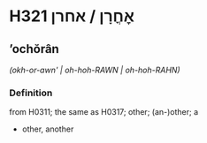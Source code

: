 # H321 אׇחֳרָן / אחרן

## ʼochŏrân

_(okh-or-awn' | oh-hoh-RAWN | oh-hoh-RAHN)_

### Definition

from H0311; the same as H0317; other; (an-)other; a

- other, another

